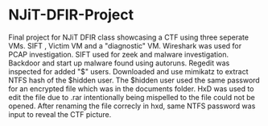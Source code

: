 # NJiT-DFIR-Project
Final project for NJiT DFIR class showcasing a CTF using three seperate VMs. SIFT , Victim VM and a "diagnostic" VM. Wireshark was used for PCAP investigation. SIFT used for zeek and malware investigation. Backdoor and start up malware found using autoruns. Regedit was inspected for added "$" users. Downloaded and use mimikatz to extract NTFS hash of the $hidden user. The $hidden user used the same password for an encrypted file which was in the documents folder. HxD was used to edit the file due to .rar intentionally being mispelled to the file could not be opened. After renaming the file correcly in hxd, same NTFS password was input to reveal the CTF picture.
